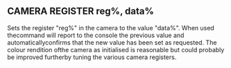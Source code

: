 ## CAMERA REGISTER reg%, data%

Sets the register "reg%" in the camera to the value "data%". When used thecommand will report to the console the previous value and automaticallyconfirms that the new value has been set as requested. The colour rendition ofthe camera as initialised is reasonable but could probably be improved furtherby tuning the various camera registers.